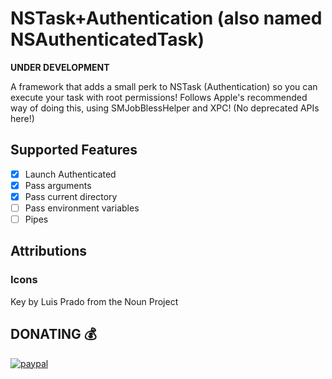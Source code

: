 #  NSTask+Authentication (also named NSAuthenticatedTask)

**UNDER DEVELOPMENT**

A framework that adds a small perk to NSTask (Authentication) so you can execute your task with root permissions!
Follows Apple's recommended way of doing this, using SMJobBlessHelper and XPC! (No deprecated APIs here!)

## Supported Features
- [x] Launch Authenticated
- [x] Pass arguments
- [x] Pass current directory
- [ ] Pass environment variables
- [ ] Pipes

## Attributions
### Icons
Key by Luis Prado from the Noun Project

## DONATING 💰

[![paypal](https://www.paypalobjects.com/en_US/i/btn/btn_donateCC_LG.gif)](https://www.paypal.com/cgi-bin/webscr?cmd=_s-xclick&hosted_button_id=NSV636CUWX754)
